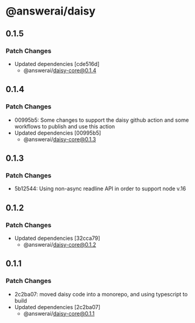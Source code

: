 # @answerai/daisy

## 0.1.5

### Patch Changes

- Updated dependencies [cde516d]
  - @answerai/daisy-core@0.1.4

## 0.1.4

### Patch Changes

- 00995b5: Some changes to support the daisy github action and some workflows to publish and use this action
- Updated dependencies [00995b5]
  - @answerai/daisy-core@0.1.3

## 0.1.3

### Patch Changes

- 5b12544: Using non-async readline API in order to support node v.16

## 0.1.2

### Patch Changes

- Updated dependencies [32cca79]
  - @answerai/daisy-core@0.1.2

## 0.1.1

### Patch Changes

- 2c2ba07: moved daisy code into a monorepo, and using typescript to build
- Updated dependencies [2c2ba07]
  - @answerai/daisy-core@0.1.1
